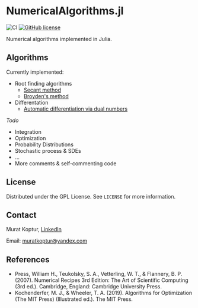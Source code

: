 # NumericalAlgorithms.jl

![CI](https://github.com/mrtkp9993/NumericalAlgorithms.jl/workflows/CI/badge.svg)
[![GitHub license](https://img.shields.io/github/license/mrtkp9993/NumericalAlgorithms.jl)](https://github.com/mrtkp9993/NumericalAlgorithms.jl/blob/main/LICENSE)

Numerical algorithms implemented in Julia.

## Algorithms

Currently implemented:

* Root finding algorithms
    * [Secant method](https://github.com/mrtkp9993/NumericalAlgorithms.jl/blob/038b17319fbaec8133631e59c13e99ad6787af3f/src/RootFinding.jl#L3) 
    * [Broyden's method](https://github.com/mrtkp9993/NumericalAlgorithms.jl/blob/038b17319fbaec8133631e59c13e99ad6787af3f/src/RootFinding.jl#L19)
* Differentation
    * [Automatic differentiation via dual numbers](https://github.com/mrtkp9993/NumericalAlgorithms.jl/blob/0e8b9d5150a734a67033548762a57e26f9725fe3/src/Differentiation.jl#L1)

*Todo*
* Integration
* Optimization
* Probability Distributions
* Stochastic process & SDEs
* ...
* More comments & self-commenting code

## License

Distributed under the GPL License. See ```LICENSE``` for more information.

## Contact

Murat Koptur, [LinkedIn](https://www.linkedin.com/in/muratkoptur/)

Email: [muratkoptur@yandex.com](mailto:muratkoptur@yandex.com?subject=NumericalAlgorithms.jl)

## References

* Press, William H., Teukolsky, S. A., Vetterling, W. T., & Flannery, B. P. (2007). Numerical Recipes 3rd Edition: The Art of Scientific Computing (3rd ed.). Cambridge, England: Cambridge University Press.
* Kochenderfer, M. J., & Wheeler, T. A. (2019). Algorithms for Optimization (The MIT Press) (Illustrated ed.). The MIT Press.
